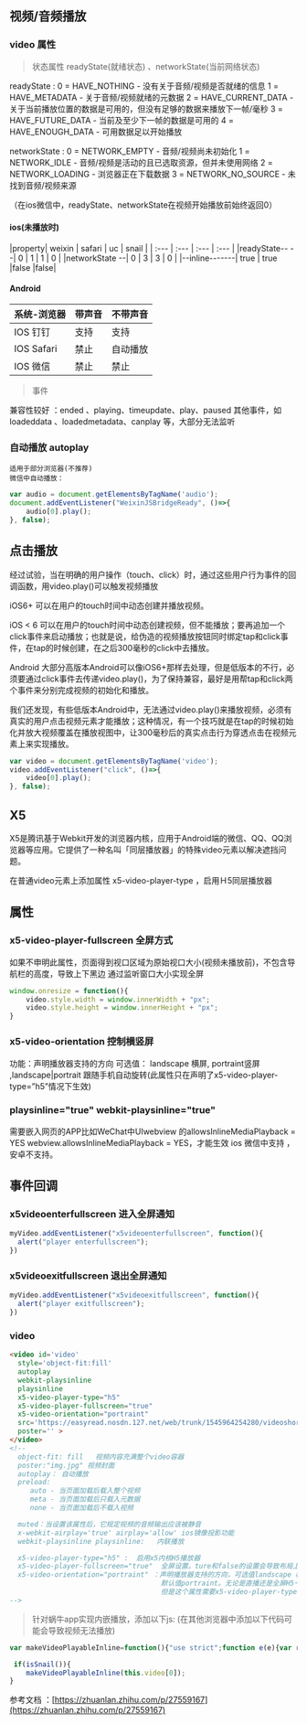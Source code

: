 ##  视频/音频播放

### video 属性

> 状态属性  readyState(就绪状态) 、networkState(当前网络状态)

 readyState :   0 = HAVE_NOTHING - 没有关于音频/视频是否就绪的信息 
                1 = HAVE_METADATA - 关于音频/视频就绪的元数据 
                2 = HAVE_CURRENT_DATA - 关于当前播放位置的数据是可用的，但没有足够的数据来播放下一帧/毫秒 
                3 = HAVE_FUTURE_DATA - 当前及至少下一帧的数据是可用的 
                4 = HAVE_ENOUGH_DATA - 可用数据足以开始播放
 
 networkState : 0 = NETWORK_EMPTY - 音频/视频尚未初始化
                1 = NETWORK_IDLE - 音频/视频是活动的且已选取资源，但并未使用网络
                2 = NETWORK_LOADING - 浏览器正在下载数据
                3 = NETWORK_NO_SOURCE - 未找到音频/视频来源

（在ios微信中，readyState、networkState在视频开始播放前始终返回0）

#### ios(未播放时)

|property| weixin | safari | uc | snail  |
| :--- | :--- | :--- | :--- |
|readyState-- --|   0    |   1  |   1  | 0 |
|networkState --|   0    |   3  |   3  | 0 |
|--inline-------| true |  true  |false |false|

#### Android

| 系统-浏览器 | 带声音 | 不带声音 |
| :--- | :--- | :--- |
| IOS 钉钉 | 支持 | 支持 |
| IOS Safari | 禁止 | 自动播放 |
| IOS 微信 | 禁止 | 禁止 |


>事件

 兼容性较好 ：ended 、playing、timeupdate、play、paused
 其他事件，如loadeddata 、loadedmetadata、canplay 等，大部分无法监听


 ### 自动播放 autoplay
    适用于部分浏览器(不推荐)
    微信中自动播放：
```js
var audio = document.getElementsByTagName('audio');
document.addEventListener("WeixinJSBridgeReady", ()=>{
    audio[0].play();
}, false);

```


## 点击播放

经过试验，当在明确的用户操作（touch、click）时，通过这些用户行为事件的回调函数，用video.play()可以触发视频播放

iOS6+
可以在用户的touch时间中动态创建并播放视频。

iOS < 6
可以在用户的touch时间中动态创建视频，但不能播放；要再追加一个click事件来启动播放；也就是说，给伪造的视频播放按钮同时绑定tap和click事件，在tap的时候创建，在之后300毫秒的click中去播放。

Android
大部分高版本Android可以像iOS6+那样去处理，但是低版本的不行，必须要通过click事件去传递video.play()，为了保持兼容，最好是用帮tap和click两个事件来分别完成视频的初始化和播放。

我们还发现，有些低版本Android中，无法通过video.play()来播放视频，必须有真实的用户点击视频元素才能播放；这种情况，有一个技巧就是在tap的时候初始化并放大视频覆盖在播放视图中，让300毫秒后的真实点击行为穿透点击在视频元素上来实现播放。

```js 
var video = document.getElementsByTagName('video');
video.addEventListener("click", ()=>{
    video[0].play();
}, false);
```

##  X5 
X5是腾讯基于Webkit开发的浏览器内核，应用于Android端的微信、QQ、QQ浏览器等应用。它提供了一种名叫「同层播放器」的特殊video元素以解决遮挡问题。

在普通video元素上添加属性 x5-video-player-type ，启用Ｈ5同层播放器
## 属性 
### x5-video-player-fullscreen 全屏方式
如果不申明此属性，页面得到视口区域为原始视口大小(视频未播放前)，不包含导航栏的高度，导致上下黑边
通过监听窗口大小实现全屏
``` js 
window.onresize = function(){
    video.style.width = window.innerWidth + "px";
    video.style.height = window.innerHeight + "px";
}
```
### x5-video-orientation 控制横竖屏
功能：声明播放器支持的方向
可选值： landscape 横屏, portraint竖屏 ,landscape|portrait 跟随手机自动旋转(此属性只在声明了x5-video-player-type=”h5”情况下生效)

### playsinline="true"  webkit-playsinline="true"  
需要嵌入网页的APP比如WeChat中UIwebview 的allowsInlineMediaPlayback = YES webview.allowsInlineMediaPlayback = YES，才能生效
ios 微信中支持 ，安卓不支持。

## 事件回调
### x5videoenterfullscreen 进入全屏通知
``` js
myVideo.addEventListener("x5videoenterfullscreen", function(){
  alert("player enterfullscreen");
})
```
### x5videoexitfullscreen 退出全屏通知

```js 
myVideo.addEventListener("x5videoexitfullscreen", function(){
  alert("player exitfullscreen");
})
```

### video  

``` html
<video id='video'
  style='object-fit:fill'
  autoplay
  webkit-playsinline 
  playsinline 
  x5-video-player-type="h5"
  x5-video-player-fullscreen="true"
  x5-video-orientation="portraint" 
  src='https://easyread.nosdn.127.net/web/trunk/1545964254280/videoshort.mp4'
  poster='' >
</video>
<!--
  object-fit: fill   视频内容充满整个video容器
  poster:"img.jpg" 视频封面
  autoplay： 自动播放
  preload:
     auto - 当页面加载后载入整个视频
     meta - 当页面加载后只载入元数据
     none - 当页面加载后不载入视频

  muted：当设置该属性后，它规定视频的音频输出应该被静音
  x-webkit-airplay='true' airplay='allow' ios镜像投影功能
  webkit-playsinline playsinline:   内联播放

  x5-video-player-type="h5" :  启用x5内核H5播放器
  x5-video-player-fullscreen="true"  全屏设置。ture和false的设置会导致布局上的不一样
  x5-video-orientation="portraint" ：声明播放器支持的方向，可选值landscape 横屏,portraint竖屏。
                                     默认值portraint。无论是直播还是全屏H5一般都是竖屏播放，
                                     但是这个属性需要x5-video-player-type开启H5模式
-->
```


>针对蜗牛app实现内嵌播放，添加以下js:
(在其他浏览器中添加以下代码可能会导致视频无法播放)
```js
var makeVideoPlayableInline=function(){"use strict";function e(e){var r=void 0;var n=void 0;function i(t){r=requestAnimationFrame(i);e(t-(n||t));n=t}this.start=function(){if(!r){i(Date.now())}};this.stop=function(){cancelAnimationFrame(r);r=null}}function r(e,r,n,i){function t(r){if(Boolean(e[n])===Boolean(i)){r.stopImmediatePropagation()}delete e[n]}e.addEventListener(r,t,false);return t}function n(e,r,n,i){function t(){return n[r]}function u(e){n[r]=e}if(i){u(e[r])}Object.defineProperty(e,r,{get:t,set:u})}var i=typeof Symbol==="undefined"?function(e){return"@"+(e||"@")+Math.random().toString(26)}:Symbol;var t=/iPhone|iPod/i.test(navigator.userAgent);var u=i();var a=i();var d=i("nativeplay");var o=i("nativepause");function v(e){var r=new Audio;r.src=e.currentSrc||e.src;return r}var f=[];f.i=0;function c(e,r){if((f.tue||0)+200<Date.now()){e[a]=true;f.tue=Date.now()}e.currentTime=r;f[++f.i%3]=r*100|0/100}function s(e){return e.driver.currentTime>=e.video.duration}function l(e){var r=this;if(!r.hasAudio){r.driver.currentTime=r.video.currentTime+e*r.video.playbackRate/1e3;if(r.video.loop&&s(r)){r.driver.currentTime=0}}c(r.video,r.driver.currentTime);if(r.video.ended){r.video.pause(true);return false}}function p(){var e=this;var r=e[u];if(e.fullscreenElement){e[d]();return}if(!e.paused){return}if(!e.buffered.length){e.load()}r.driver.play();r.updater.start();e.dispatchEvent(new Event("play"));e.dispatchEvent(new Event("playing"))}function m(e){var r=this;var n=r[u];n.driver.pause();n.updater.stop();if(r.fullscreenElement){r[o]()}if(r.paused&&!e){return}r.dispatchEvent(new Event("pause"));if(r.ended){r[a]=true;r.dispatchEvent(new Event("ended"))}}function y(r,n){var i=r[u]={};i.hasAudio=n;i.video=r;i.updater=new e(l.bind(i));if(n){i.driver=v(r)}else{i.driver={muted:true,paused:true,pause:function t(){i.driver.paused=true},play:function a(){i.driver.paused=false;if(s(i)){c(r,0)}},get ended(){return s(i)}}}r.addEventListener("emptied",function(){if(i.driver.src&&i.driver.src!==r.currentSrc){c(r,0);r.pause();i.driver.src=r.currentSrc}},false);r.addEventListener("webkitbeginfullscreen",function(){if(!r.paused){r.pause();r[d]()}else if(n&&!i.driver.buffered.length){i.driver.load()}});if(n){r.addEventListener("webkitendfullscreen",function(){i.driver.currentTime=r.currentTime});r.addEventListener("seeking",function(){if(f.indexOf(r.currentTime*100|0/100)<0){i.driver.currentTime=r.currentTime}})}}function h(e){var i=e[u];e[d]=e.play;e[o]=e.pause;e.play=p;e.pause=m;n(e,"paused",i.driver);n(e,"muted",i.driver,true);n(e,"playbackRate",i.driver,true);n(e,"ended",i.driver);n(e,"loop",i.driver,true);r(e,"seeking");r(e,"seeked");r(e,"timeupdate",a,false);r(e,"ended",a,false)}function b(e){var r=arguments.length<=1||arguments[1]===undefined?true:arguments[1];var n=arguments.length<=2||arguments[2]===undefined?true:arguments[2];if(n&&!t||e[u]){return}y(e,r);h(e);if(!r&&e.autoplay){e.play()}}return b}();

 if(isSnail()){
    makeVideoPlayableInline(this.video[0]);
}
```

参考文档 ：[https://zhuanlan.zhihu.com/p/27559167](https://zhuanlan.zhihu.com/p/27559167)

